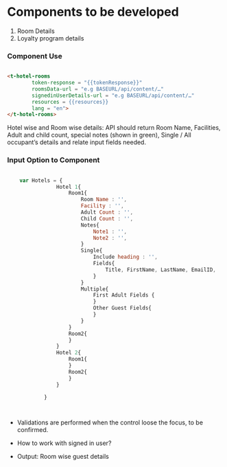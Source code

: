 

# Components to be developed
1)	Room Details
2)	Loyalty program details


### Component Use

``` html

<t-hotel-rooms
    	token-response = "{{tokenResponse}}"
		roomsData-url = "e.g BASEURL/api/content/…" 
		signedinUserDetails-url = "e.g BASEURL/api/content/…"
		resources = {{resources}} 
		lang = "en">
</t-hotel-rooms>


```
Hotel wise and Room wise details: API should return  Room Name, Facilities, Adult and child count, special notes (shown in green), Single / All occupant’s details and relate input fields needed.

### Input Option to Component

```javascript

	var Hotels = {
				Hotel 1{
					Room1{
						Room Name : '',
						Facility : '',
						Adult Count : '',
						Child Count : '',
						Notes{
							Note1 : '',
							Note2 : '',
						}
						Single{
							Include heading : '',
							Fields{
								Title, FirstName, LastName, EmailID,
							}
						}
						Multiple{
							First Adult Fields {
							}
							Other Guest Fields{
							}
						}
					}	
					Room2{
					}
				}					
				Hotel 2{
					Room1{
					}
					Room2{
					}
				}

			}

		
```

- Validations are performed when the control loose the focus, to be confirmed.
- How to work with signed in user?

- Output: Room wise guest details
